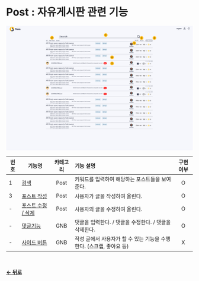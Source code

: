# Post : 자유게시판 관련 기능
![Post](/docs/image/Post.png)

<center>

|  번호 | 기능명 | 카테고리 | 기능 설명 | 구현여부 |
| ----- | ----- | :------: | :-------- | :----: |
| 1 | [검색](/docs/Post/Search.md) | Post | 키워드를 입력하여 해당하는 포스트들을 보여준다. | O |
| 3 | [포스트 작성](/docs/Post/Write.md) | Post | 사용자가 글을 작성하여 올린다. | O |
| - | [포스트 수정 / 삭제](/docs/Post/Edit.md) | Post | 사용자의 글을 수정하여 올린다. | O |
| - | [댓글기능](/docs/GNB/Reply.md) | GNB | 댓글을 입력한다. / 댓글을 수정한다. / 댓글을 삭제한다. | O |
| - | [사이드 버튼](/docs/GNB/SideBtn.md) | GNB | 작성 글에서 사용자가 할 수 있는 기능을 수행한다. (스크랩, 좋아요 등) | X |

</center>

<br/>

[**← 뒤로**](/readme.md)